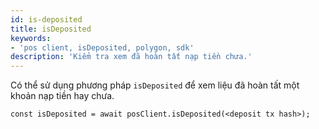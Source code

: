 ```yaml
---
id: is-deposited
title: isDeposited
keywords:
- 'pos client, isDeposited, polygon, sdk'
description: 'Kiểm tra xem đã hoàn tất nạp tiền chưa.'
---
```


Có thể sử dụng phương pháp `isDeposited` để xem liệu đã hoàn tất một khoản nạp tiền hay chưa.

```
const isDeposited = await posClient.isDeposited(<deposit tx hash>);
```
